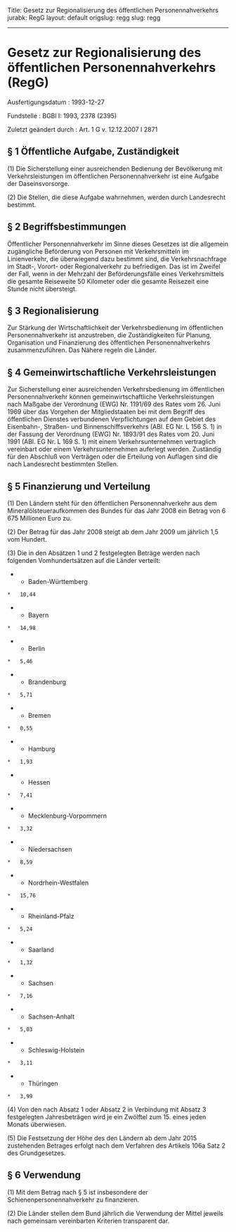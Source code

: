 Title: Gesetz zur Regionalisierung des öffentlichen Personennahverkehrs
jurabk: RegG
layout: default
origslug: regg
slug: regg

---

# Gesetz zur Regionalisierung des öffentlichen Personennahverkehrs (RegG)

Ausfertigungsdatum
:   1993-12-27

Fundstelle
:   BGBl I: 1993, 2378 (2395)

Zuletzt geändert durch
:   Art. 1 G v. 12.12.2007 I 2871


## § 1 Öffentliche Aufgabe, Zuständigkeit

(1) Die Sicherstellung einer ausreichenden Bedienung der Bevölkerung
mit Verkehrsleistungen im öffentlichen Personennahverkehr ist eine
Aufgabe der Daseinsvorsorge.

(2) Die Stellen, die diese Aufgabe wahrnehmen, werden durch
Landesrecht bestimmt.


## § 2 Begriffsbestimmungen

Öffentlicher Personennahverkehr im Sinne dieses Gesetzes ist die
allgemein zugängliche Beförderung von Personen mit Verkehrsmitteln im
Linienverkehr, die überwiegend dazu bestimmt sind, die
Verkehrsnachfrage im Stadt-, Vorort- oder Regionalverkehr zu
befriedigen. Das ist im Zweifel der Fall, wenn in der Mehrzahl der
Beförderungsfälle eines Verkehrsmittels die gesamte Reiseweite 50
Kilometer oder die gesamte Reisezeit eine Stunde nicht übersteigt.


## § 3 Regionalisierung

Zur Stärkung der Wirtschaftlichkeit der Verkehrsbedienung im
öffentlichen Personennahverkehr ist anzustreben, die Zuständigkeiten
für Planung, Organisation und Finanzierung des öffentlichen
Personennahverkehrs zusammenzuführen. Das Nähere regeln die Länder.


## § 4 Gemeinwirtschaftliche Verkehrsleistungen

Zur Sicherstellung einer ausreichenden Verkehrsbedienung im
öffentlichen Personennahverkehr können gemeinwirtschaftliche
Verkehrsleistungen nach Maßgabe der Verordnung (EWG) Nr. 1191/69 des
Rates vom 26. Juni 1969 über das Vorgehen der Mitgliedstaaten bei mit
dem Begriff des öffentlichen Dienstes verbundenen Verpflichtungen auf
dem Gebiet des Eisenbahn-, Straßen- und Binnenschiffsverkehrs (ABl. EG
Nr. L 156 S. 1) in der Fassung der Verordnung (EWG) Nr. 1893/91 des
Rates vom 20. Juni 1991 (ABl. EG Nr. L 169 S. 1) mit einem
Verkehrsunternehmen vertraglich vereinbart oder einem
Verkehrsunternehmen auferlegt werden. Zuständig für den Abschluß von
Verträgen oder die Erteilung von Auflagen sind die nach Landesrecht
bestimmten Stellen.


## § 5 Finanzierung und Verteilung

(1) Den Ländern steht für den öffentlichen Personennahverkehr aus dem
Mineralölsteueraufkommen des Bundes für das Jahr 2008 ein Betrag von 6
675 Millionen Euro zu.

(2) Der Betrag für das Jahr 2008 steigt ab dem Jahr 2009 um jährlich
1,5 vom Hundert.

(3) Die in den Absätzen 1 und 2 festgelegten Beträge werden nach
folgenden Vomhundertsätzen auf die Länder verteilt:

*    *   Baden-Württemberg

    *   10,44


*    *   Bayern

    *   14,98


*    *   Berlin

    *   5,46


*    *   Brandenburg

    *   5,71


*    *   Bremen

    *   0,55


*    *   Hamburg

    *   1,93


*    *   Hessen

    *   7,41


*    *   Mecklenburg-Vorpommern

    *   3,32


*    *   Niedersachsen

    *   8,59


*    *   Nordrhein-Westfalen

    *   15,76


*    *   Rheinland-Pfalz

    *   5,24


*    *   Saarland

    *   1,32


*    *   Sachsen

    *   7,16


*    *   Sachsen-Anhalt

    *   5,03


*    *   Schleswig-Holstein

    *   3,11


*    *   Thüringen

    *   3,99




(4) Von den nach Absatz 1 oder Absatz 2 in Verbindung mit Absatz 3
festgelegten Jahresbeträgen wird je ein Zwölftel zum 15. eines jeden
Monats überwiesen.

(5) Die Festsetzung der Höhe des den Ländern ab dem Jahr 2015
zustehenden Betrages erfolgt nach dem Verfahren des Artikels 106a Satz
2 des Grundgesetzes.


## § 6 Verwendung

(1) Mit dem Betrag nach § 5 ist insbesondere der
Schienenpersonennahverkehr zu finanzieren.

(2) Die Länder stellen dem Bund jährlich die Verwendung der Mittel
jeweils nach gemeinsam vereinbarten Kriterien transparent dar.

